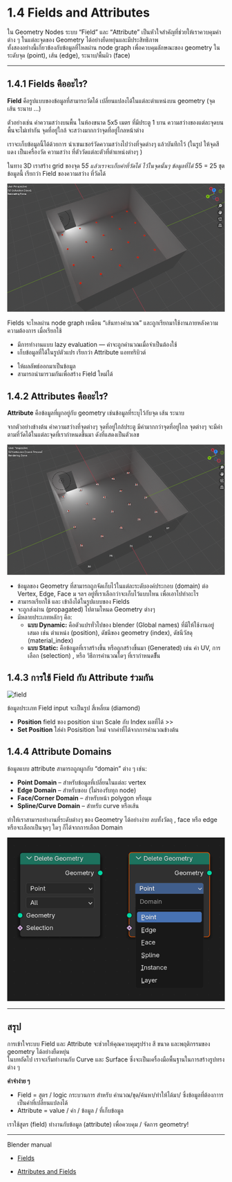 # 1.4 Fields and Attributes

ใน Geometry Nodes ระบบ “Field” และ “Attribute” เป็นหัวใจสำคัญที่ช่วยให้เราควบคุมค่าต่าง ๆ ในแต่ละจุดของ Geometry ได้อย่างยืดหยุ่นและมีประสิทธิภาพ  
ทั้งสองอย่างนี้เกี่ยวข้องกับข้อมูลที่ไหลผ่าน node graph เพื่อควบคุมลักษณะของ geometry ในระดับจุด (point), เส้น (edge), ระนาบ/พื้นผิว (face)

---

## 1.4.1 Fields คืออะไร?

**Field** คือรูปแบบของข้อมูลที่สามารถวัดได้ เปลี่ยนแปลงได้ในแต่ละตำแหน่งบน geometry (จุด เส้น ระนาบ ...)
   
ตัวอย่างเช่น ค่าความสว่างบนพื้น ในห้องขนาด 5x5 เมตร ที่มีประตู 1 บาน ความสว่างของแต่ละจุดบนพื้นจะไม่เท่ากัน จุดที่อยู่ใกล้ จะสว่างมากกว่าจุดที่อยู่ไกลหน้าต่าง 

เราจะเก็บข้อมูลนี้ได้ด้วยการ นำเซนเซอร์วัดความสว่างไปว่างที่จุดต่างๆ แล้วบันทึกไว้ (ในรูป ให้จุดสีแดง เป็นเครื่องวัด ความสว่าง ที่ตัววัดแต่ละตัวที่ตำแหน่งต่างๆ )

ในทาง 3D เราสร้าง grid ของจุด 5*5 แล้วเราจะเก็บค่าที่วัดได้ ไว้ในจุดนั้นๆ 
ข้อมูลที่ได้ 5*5 = 25 ชุดข้อมูลนี้ เรียกว่า Field ของความสว่าง ที่วัดได้

![image](../images/field/field150056.png)




<!-- image -->
Fields จะไหลผ่าน node graph เหมือน “เส้นทางคำนวณ” และถูกเรียกมาใช้งานภายหลังความความต้องการ เมื่อเรียกใช้
-  มีการทำงานแบบ lazy evaluation — ค่าจะถูกคำนวณเมื่อจำเป็นต้องใช้
-  เก็บข้อมูลที่ใด้ในรูปตัวแปร เรียกว่า Attribute แอททริบิวต์ 
<!-- -  ถูกนำไปประเมินค่าบน Geometry (รูปทรงเรขาคณิต) -->
-  ให้ผลลัพธ์ออกมาเป็นข้อมูล
-  สามารถนำมารวมกันเพื่อสร้าง Field ใหม่ได้

## 1.4.2 Attributes คืออะไร?

**Attribute** คือข้อมูลที่ผูกอยู่กับ geometry เช่นข้อมูลที่ระบุไว้กับจุด เส้น ระนาบ

จากตัวอย่างข้างต้น ค่าความสว่างที่จุดต่างๆ จุดที่อยู่ใกล้ประตู มีค่ามากกว่าจุดที่อยู่ไกล จุดต่างๆ จะมีค่าตามที่วัดได้ในแต่ละจุดที่เรากำหนดขึ้นมา ดังที่แสดงเป็นตัวเลข

![image](../images/field/field150108.png)

-   ข้อมูลของ Geometry ที่สามารถถูกจัดเก็บไว้ในแต่ละระดับองค์ประกอบ (domain) ต่อ Vertex, Edge, Face ม ฯลฯ อยู่ที่เราเลือกว่าจะเก็บไว้แบบใหน เพื่อเอาไปทำอะไร
-   สามารถเรียกใช้ และ เข้าถึงได้ในรูปแบบของ Fields
-   จะถูกส่งผ่าน (propagated) ไปตามโหนด Geometry ต่างๆ
-   มีหลายประเภทหลักๆ คือ:
    -   **แบบ Dynamic:** คือตัวแปรทั่วไปของ blender (Global names) ที่มีให้ใช้งานอยู่เสมอ เช่น ตำแหน่ง (position), ดัชนีของ geometry (index), ดัชนีวัสดุ (material_index)
    -   **แบบ Static:** คือข้อมูลที่เราสร้างขึ้น หรือถูกสร้างขึ้นมา (Generated) เช่น ค่า UV, การเลือก (selection) , หรือ วิธีการคำนวณใดๆ ที่เรากำหนดขึั้น 

## 1.4.3 การใช้ Field กับ Attribute ร่วมกัน

![field](https://docs.blender.org/manual/en/3.0/_images/modeling_geometry-nodes_fields_title.png)

ข้อมูลประเภท Field input จะเป็นรูป สี่เหลี่ยม (diamond)

- **Position** field ของ position นำมา Scale กับ Index ผลที่ได้ >>
- **Set Position** ใส่ค่า Posisition ใหม่ จากค่าที่ได้จากการคำนวณข้างต้น


## 1.4.4 Attribute Domains

ข้อมูลแบบ attribute สามารถถูกผูกกับ “domain” ต่าง ๆ เช่น:

- **Point Domain** – สำหรับข้อมูลที่เปลี่ยนในแต่ละ vertex
- **Edge Domain** – สำหรับขอบ (ไม่รองรับทุก node)
- **Face/Corner Domain** – สำหรับหน้า polygon หรือมุม
- **Spline/Curve Domain** – สำหรับ curve หรือเส้น

ทำให้เราสามารถทำงานที่ระดับต่างๆ ของ Geometry ได้อย่างง่าย ลบทั้งวัตถุ , face หรือ edge หรือจะเลือกเป็นจุดๆ ใดๆ ก็ได้จากการเลือก Domain

![domain](../images/field/domain151739.png)

---

## สรุป

การเข้าใจระบบ Field และ Attribute จะช่วยให้คุณควบคุมรูปร่าง สี ขนาด และพฤติกรรมของ geometry ได้อย่างยืดหยุ่น  
ในบทถัดไป เราจะเริ่มทำงานกับ Curve และ Surface ซึ่งจะเป็นเครื่องมือพื้นฐานในการสร้างรูปทรงต่าง ๆ

**คำจำง่าย ๆ**  

- Field = สูตร  / logic กระบวนการ สำหรับ คำนวณ/ขุด/ค้นหา/ทำให้ได้มา/ ซึ่งข้อมูลที่ต้องกาาร เป็นค่าที่เปลี่ยนแปลงได้
- Attribute =  value / ค่า / ข้อมูล / ที่เก็บข้อมูล 

เราใช้สูตร (field) ทำงานกับข้อมูล (attribute) เพื่อควบคุม / จัดการ geometry!

---


Blender manual

- [Fields](https://docs.blender.org/manual/en/3.0/modeling/geometry_nodes/fields.html)

- [Attributes and Fields](https://code.blender.org/2021/08/attributes-and-fields/)

